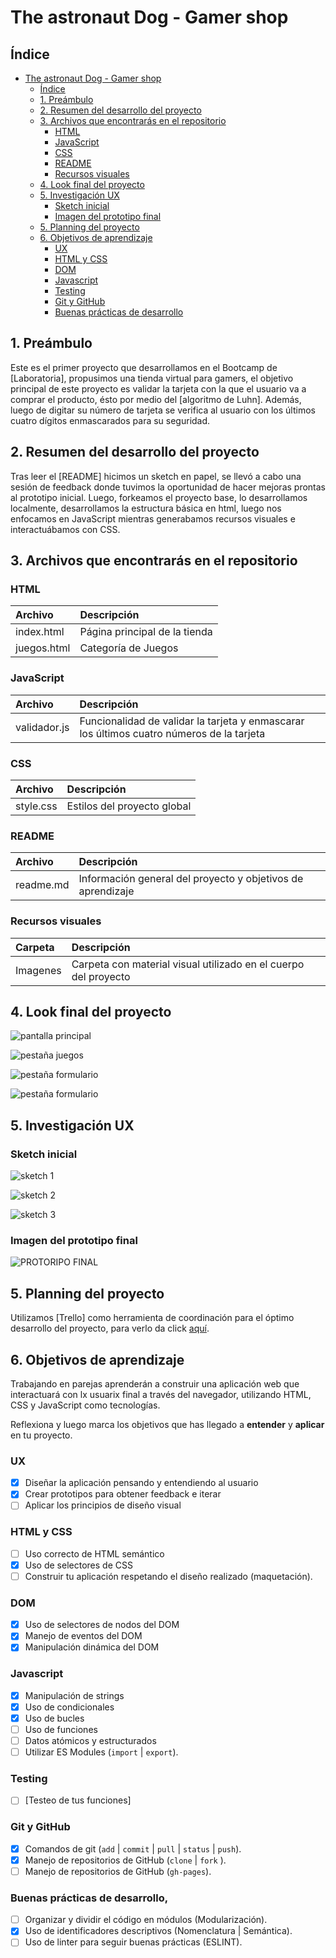 # The astronaut Dog - Gamer shop

## Índice

- [The astronaut Dog - Gamer shop](#the-astronaut-dog---gamer-shop)
  - [Índice](#índice)
  - [1. Preámbulo](#1-preámbulo)
  - [2. Resumen del desarrollo del proyecto](#2-resumen-del-desarrollo-del-proyecto)
  - [3. Archivos que encontrarás en el repositorio](#3-archivos-que-encontrarás-en-el-repositorio)
    - [HTML](#html)
    - [JavaScript](#javascript)
    - [CSS](#css)
    - [README](#readme)
    - [Recursos visuales](#recursos-visuales)
  - [4. Look final del proyecto](#4-look-final-del-proyecto)
  - [5. Investigación UX](#5-investigación-ux)
    - [Sketch inicial](#sketch-inicial)
    - [Imagen del prototipo final](#imagen-del-prototipo-final)
  - [5. Planning del proyecto](#5-planning-del-proyecto)
  - [6. Objetivos de aprendizaje](#6-objetivos-de-aprendizaje)
    - [UX](#ux)
    - [HTML y CSS](#html-y-css)
    - [DOM](#dom)
    - [Javascript](#javascript-1)
    - [Testing](#testing)
    - [Git y GitHub](#git-y-github)
    - [Buenas prácticas de desarrollo](#buenas-prácticas-de-desarrollo)

## 1. Preámbulo

Este es el primer proyecto que desarrollamos en el Bootcamp de [Laboratoria], propusimos una tienda virtual para gamers, el objetivo principal de este proyecto es validar la tarjeta con la que el usuario va a comprar el producto, ésto por medio del [algoritmo de Luhn].
Además, luego de digitar su número de tarjeta se verifica al usuario con los últimos cuatro dígitos enmascarados para su seguridad.

## 2. Resumen del desarrollo del proyecto

Tras leer el [README] hicimos un sketch en papel, se llevó a cabo una sesión de feedback donde tuvimos la oportunidad de hacer mejoras prontas al prototipo inicial.
Luego, forkeamos el proyecto base, lo desarrollamos localmente, desarrollamos la estructura básica en html, luego nos enfocamos en JavaScript mientras generabamos recursos visuales e interactuábamos con CSS.

## 3. Archivos que encontrarás en el repositorio

### HTML

 | Archivo     | Descripción                   |
 | :---------- | :---------------------------- |
 | index.html  | Página principal de la tienda |
 | juegos.html | Categoría de Juegos           |



### JavaScript

| Archivo      | Descripción                                                                               |
| :----------- | :---------------------------------------------------------------------------------------- |
| validador.js | Funcionalidad de validar la tarjeta y enmascarar los últimos cuatro números de la tarjeta |

### CSS

| Archivo   | Descripción                 |
| :-------- | :-------------------------- |
| style.css | Estilos del proyecto global |

### README

| Archivo   | Descripción                                                 |
| :-------- | :---------------------------------------------------------- |
| readme.md | Información general del proyecto y objetivos de aprendizaje |


### Recursos visuales

| Carpeta  | Descripción                                                     |
| :------- | :-------------------------------------------------------------- |
| Imagenes | Carpeta con material visual utilizado en el cuerpo del proyecto |

## 4. Look final del proyecto

![pantalla principal](Imagenes/../src/Imagenes/pantallaPrincipal.png)

![pestaña juegos](Imagenes/../src/Imagenes/pantallaJuegos.png)

![pestaña formulario](Imagenes/../src/Imagenes/formulario.png)

![pestaña formulario](Imagenes/../src/Imagenes/Validacion.png)

## 5. Investigación UX

### Sketch inicial

![sketch 1](Imagenes/../src/Imagenes/Proto.png)

![sketch 2](Imagenes/../src/Imagenes/Proto1.png)

![sketch 3](Imagenes/../src/Imagenes/Proto2.png)

### Imagen del prototipo final

![PROTORIPO FINAL](src/Imagenes/pantallaPrincipal.png)


## 5. Planning del proyecto

Utilizamos [Trello] como herramienta de coordinación para el óptimo desarrollo del proyecto, para verlo da click [aquí](https://trello.com/b/15hGsGWG/validador).

## 6. Objetivos de aprendizaje

Trabajando en parejas aprenderán a construir una aplicación web que interactuará
con lx usuarix final a través del navegador, utilizando HTML, CSS y JavaScript
como tecnologías.

Reflexiona y luego marca los objetivos que has llegado a **entender** y
**aplicar** en tu proyecto.

### UX

* [x]  Diseñar la aplicación pensando y entendiendo al usuario
* [x]  Crear prototipos para obtener feedback e iterar
* [ ]  Aplicar los principios de diseño visual

### HTML y CSS

* [ ]  Uso correcto de HTML semántico
* [x]  Uso de selectores de CSS
* [ ]  Construir tu aplicación respetando el diseño realizado (maquetación).

### DOM

* [x]  Uso de selectores de nodos del DOM
* [x]  Manejo de eventos del DOM
* [x]  Manipulación dinámica del DOM

### Javascript

* [x]  Manipulación de strings
* [x]  Uso de condicionales
* [x]  Uso de bucles
* [ ]  Uso de funciones
* [ ]  Datos atómicos y estructurados
* [ ]  Utilizar ES Modules (`import` | `export`).

### Testing

* [ ] [Testeo de tus funciones]

### Git y GitHub

* [x]  Comandos de git (`add` | `commit` | `pull` | `status` | `push`).
* [x]  Manejo de repositorios de GitHub (`clone` | `fork` ).
* [ ] Manejo de repositorios de GitHub  (`gh-pages`).

### Buenas prácticas de desarrollo,

* [ ]  Organizar y dividir el código en módulos (Modularización).
* [x]  Uso de identificadores descriptivos (Nomenclatura | Semántica).
* [ ]  Uso de linter para seguir buenas prácticas (ESLINT).